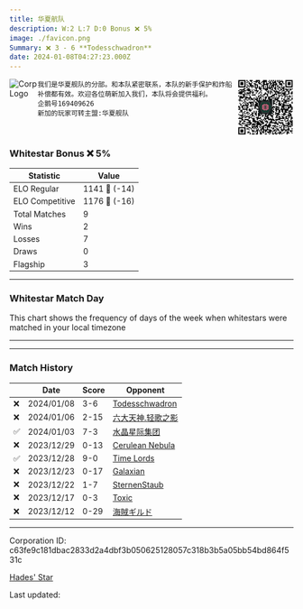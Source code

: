 ```yaml
---
title: ​华夏航队
description: W:2 L:7 D:0 Bonus ❌ 5%
image: ./favicon.png
Summary: ❌ 3 - 6 **Todesschwadron**
date: 2024-01-08T04:27:23.000Z
---
```

<head>
<link rel="icon" type="image/x-icon" href="./favicon.ico">
</head>
<img align="left" width="50" height="50" src="./favicon.ico" alt="Corp Logo"><img align="right" width="100" height="100" src="./qr.png" alt="QR Code">

```
我们是华夏舰队的分部。和本队紧密联系，本队的新手保护和炸船补偿都有效。欢迎各位萌新加入我们，本队将会提供福利。
企鹅号169409626
新加的玩家可转主盟:华夏舰队
```
<br>

### Whitestar Bonus ❌ 5%

| Statistic | Value |
| --- | --- |
| ELO Regular | 1141 🔻  (-14)|
| ELO Competitive | 1176 🔻  (-16)|
| Total Matches | 9 |
| Wins | 2 |
| Losses | 7 |
| Draws | 0 |
| Flagship | 3 |

---

### Whitestar Match Day

This chart shows the frequency of days of the week when whitestars were matched in your local timezone

<!-- Load Chart.js from jsDelivr CDN -->
<script src="https://cdn.jsdelivr.net/npm/chart.js@4.0.1"></script>

<!-- Create a canvas element where the chart will be rendered -->
<canvas id="myChart" width="400" height="200"></canvas>

<!-- JavaScript code to render the bar chart -->
<script>
    document.addEventListener("DOMContentLoaded", function() {
        // Ensure scanTime is an array; if empty, handle accordingly
        let timestamps = [1704256043,1704084716,1703809146,1703401335,1703373424,1702882722,1702819911,1702386827,1701909562];

        const fontColor = 'rgba(64, 128, 160, 1)';

        // Function to convert Unix timestamps to day of the week (0=Sunday, 6=Saturday)
        function getDayOfWeek(timestamp) {
            return new Date(timestamp * 1000).getDay();
        }

        // Initialize an array to count occurrences for each day of the week
        let dayCounts = [0, 0, 0, 0, 0, 0, 0];

        // Populate the dayCounts array based on the scanTime data
        timestamps.forEach(ts => {
            let dayOfWeek = getDayOfWeek(ts);
            dayCounts[dayOfWeek]++;
        });

        // Chart.js configuration for the bar chart
        const data = {
            labels: ['Sunday', 'Monday', 'Tuesday', 'Wednesday', 'Thursday', 'Friday', 'Saturday'],
            datasets: [{
                data: dayCounts,
                backgroundColor: [
                    'rgba(0, 191, 255, 0.2)',   // Deep Sky Blue (Sunday)
                    'rgba(135, 206, 250, 0.2)', // Light Sky Blue (Monday)
                    'rgba(173, 216, 230, 0.2)', // Light Blue (Tuesday)
                    'rgba(214, 236, 243, 0.2)', // Custom light blue (Wednesday)
                    'rgba(173, 216, 230, 0.2)', // Light Blue (Thursday)
                    'rgba(135, 206, 250, 0.2)', // Light Sky Blue (Friday)
                    'rgba(0, 191, 255, 0.2)'    // Deep Sky Blue (Saturday)
                ],
                borderColor: [
                    'rgba(0, 191, 255, 1)',
                    'rgba(135, 206, 250, 1)',
                    'rgba(173, 216, 230, 1)',
                    'rgba(214, 236, 243, 1)',
                    'rgba(173, 216, 230, 1)',
                    'rgba(135, 206, 250, 1)',
                    'rgba(0, 191, 255, 1)'
                ],
                borderWidth: 1,
                minBarLength: 5
            }]
        };

        const config = {
            type: 'bar',
            data: data,
            options: {
                scales: {
                    y: {
                        beginAtZero: true,
                        ticks: {
                            stepSize: 1,
                            color: fontColor
                        },
                        grid: {
                            color: 'rgba(255, 255, 255, 0.2)'
                        }
                    },
                    x: {
                        ticks: {
                            color: fontColor
                        },
                        grid: {
                            display: false 
                        }
                    }
                },
                plugins: {
                    legend: {
                        display: false
                    }
                }
            }
        };

        // Render the chart
        const ctx = document.getElementById('myChart').getContext('2d');
        const myChart = new Chart(ctx, config);
    });
</script>
    
---

---
### Match History

|  | Date | Score | Opponent |
| --- | --- | --- | --- |
| ❌ | 2024/01/08 | 3-6 | [Todesschwadron](https://ws.tsl.rocks/corp/2bcbf6c5a9cfee247983159b049a176d182486b00690372f13cc08e35203c047/) |
| ❌ | 2024/01/06 | 2-15 | [六大天神\.轻歌之影](https://ws.tsl.rocks/corp/558304186ed78398ff16afe6f1f2909cee69fe56f1e3ee787d023cffa6999b3b/) |
| ✅ | 2024/01/03 | 7-3 | [水晶星际集团](https://ws.tsl.rocks/corp/6390d7a4666ac4537ef5eacf76dd1c2f34548cc588aac8dad423c308ad1c0f3d/) |
| ❌ | 2023/12/29 | 0-13 | [Cerulean Nebula](https://ws.tsl.rocks/corp/b76233469d1b4590ef63daba47aeb4239d428cb0804768d58f7e891418b91f81/) |
| ✅ | 2023/12/28 | 9-0 | [Time Lords](https://ws.tsl.rocks/corp/06eba4a8b3bd20f31d7b2ae6d3a738c8aef0793e59b6642804ddad5d8a419d47/) |
| ❌ | 2023/12/23 | 0-17 | [Galaxian](https://ws.tsl.rocks/corp/5dcf6b30fe7412dfe10c7f88aacc5e5ec1d63a2ea3df0084c393b9e20c34ee97/) |
| ❌ | 2023/12/22 | 1-7 | [SternenStaub](https://ws.tsl.rocks/corp/11f1e8a4d522eaef8cb40c95d07b4533097aa6509ddafd1d7efc1449e8b10f38/) |
| ❌ | 2023/12/17 | 0-3 | [Toxic](https://ws.tsl.rocks/corp/6fd41dbfe23fef41eedbc7b3cd8651f24735f62594a817d28e88676f68ce3198/) |
| ❌ | 2023/12/12 | 0-29 | [海賊ギルド](https://ws.tsl.rocks/corp/5a1a2bfa07b5ad3ca9bc90a4a86ce8e83d0e61393771fa0ff4c71733bc8879f3/) |

---
Corporation ID: c63fe9c181dbac2833d2a4dbf3b050625128057c318b3b5a05bb54bd864f531c

[Hades' Star](https://www.hadesstar.com)
<script src="/assets/localtime.js"></script>
<div>
  Last updated: <span class="last-updated-date" data-unix-time="1704688043"></span>
</div>